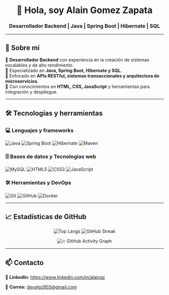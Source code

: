 <h1 align="center">👋 Hola, soy Alain Gomez Zapata</h1>
<h3 align="center">Desarrollador Backend | Java | Spring Boot | Hibernate | SQL </h3>

---

## 🚀 Sobre mí  
🔹 **Desarrollador Backend** con experiencia en la creación de sistemas escalables y de alto rendimiento.  
🔹 Especializado en **Java, Spring Boot, Hibernate y SQL**.  
🔹 Enfocado en **APIs RESTful, sistemas transaccionales y arquitectura de microservicios**.  
🔹 Con conocimientos en **HTML, CSS, JavaScript** y herramientas para integración y despliegue.  

---

## 🛠️ Tecnologías y herramientas  

  
### 💻 Lenguajes y frameworks  
![Java](https://img.shields.io/badge/Java-ED8B00?style=for-the-badge&logo=openjdk&logoColor=white)    ![Spring Boot](https://img.shields.io/badge/Spring%20Boot-6DB33F?style=for-the-badge&logo=springboot&logoColor=white)  ![Hibernate](https://img.shields.io/badge/Hibernate-59666C?style=for-the-badge&logo=hibernate&logoColor=white)  ![Maven](https://img.shields.io/badge/Maven-C71A36?style=for-the-badge&logo=apachemaven&logoColor=white)  

### 🗄️ Bases de datos y Tecnologías web 
![MySQL](https://img.shields.io/badge/MySQL-4479A1?style=for-the-badge&logo=mysql&logoColor=white)  ![HTML5](https://img.shields.io/badge/HTML5-E34F26?style=for-the-badge&logo=html5&logoColor=white)  ![CSS3](https://img.shields.io/badge/CSS3-1572B6?style=for-the-badge&logo=css3&logoColor=white)  ![JavaScript](https://img.shields.io/badge/JavaScript-F7DF1E?style=for-the-badge&logo=javascript&logoColor=black)  

### 🛠️ Herramientas y DevOps  
![Git](https://img.shields.io/badge/Git-F05032?style=for-the-badge&logo=git&logoColor=white)  ![GitHub](https://img.shields.io/badge/GitHub-181717?style=for-the-badge&logo=github&logoColor=white)  ![Docker](https://img.shields.io/badge/Docker-2496ED?style=for-the-badge&logo=docker&logoColor=white)  
 
---

## 📈 Estadísticas de GitHub  

<div align="center">
  
 ![Top Langs](https://github-readme-stats.vercel.app/api/top-langs/?username=AlainGZ&layout=compact&theme=tokyonight)   ![GitHub Streak](https://github-readme-streak-stats.herokuapp.com/?user=AlainGZ&theme=tokyonight)  


![🔥 GitHub Activity Graph](https://github-readme-activity-graph.vercel.app/graph?username=AlainGZ&theme=tokyo-night)


</div>  

---

## 📫 Contacto  
📩 **LinkedIn:** https://www.linkedin.com/in/alaingz

📧 **Correo:** devalgz955@gmail.com


